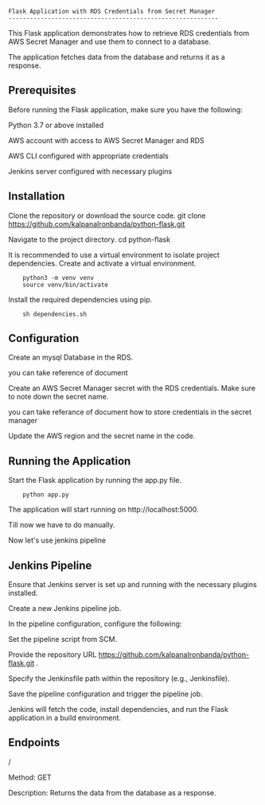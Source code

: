     Flask Application with RDS Credentials from Secret Manager
    -----------------------------------------------------------

This Flask application demonstrates how to retrieve RDS credentials from AWS Secret Manager and use them to connect to a database. 

The application fetches data from the database and returns it as a response.

Prerequisites
-------------

Before running the Flask application, make sure you have the following:

Python 3.7 or above installed

AWS account with access to AWS Secret Manager and RDS

AWS CLI configured with appropriate credentials

Jenkins server configured with necessary plugins

Installation
------------

Clone the repository or download the source code.
        git clone https://github.com/kalpanaIronbanda/python-flask.git

Navigate to the project directory.
        cd python-flask

It is recommended to use a virtual environment to isolate project dependencies. Create and activate a virtual environment.

        python3 -m venv venv
        source venv/bin/activate

Install the required dependencies using pip.

        sh dependencies.sh

Configuration
--------------

Create an mysql Database in the RDS.

you can take reference of document 

Create an AWS Secret Manager secret with the RDS credentials. Make sure to note down the secret name.

you can take referance of document how to store credentials in the secret manager

Update the AWS region and the secret name in the code.


Running the Application
------------------------

Start the Flask application by running the app.py file.

        python app.py
The application will start running on http://localhost:5000.

Till now we have to do manually.

Now let's use jenkins pipeline

Jenkins Pipeline
----------------

Ensure that Jenkins server is set up and running with the necessary plugins installed.

Create a new Jenkins pipeline job.

In the pipeline configuration, configure the following:

Set the pipeline script from SCM.

Provide the repository URL https://github.com/kalpanaIronbanda/python-flask.git .

Specify the Jenkinsfile path within the repository (e.g., Jenkinsfile).

Save the pipeline configuration and trigger the pipeline job.

Jenkins will fetch the code, install dependencies, and run the Flask application in a build environment.


Endpoints
----------

/

Method: GET

Description: Returns the data from the database as a response.